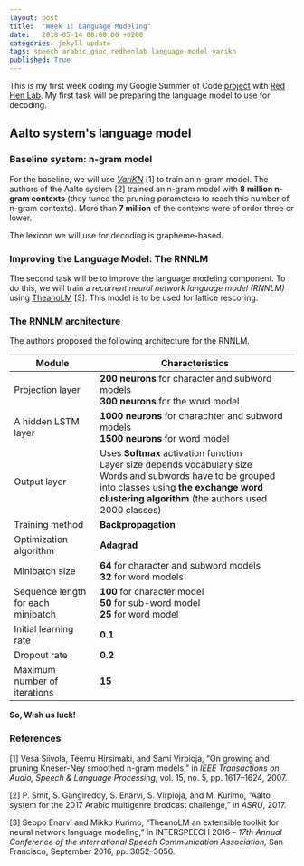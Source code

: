 ```yaml
---
layout: post
title:  "Week 1: Language Modeling"
date:   2018-05-14 00:00:00 +0200
categories: jekyll update
tags: speech arabic gsoc redhenlab language-model varikn
published: True
---
```


This is my first week coding my Google Summer of Code [project](https://summerofcode.withgoogle.com/projects/#5542722241298432) with [Red Hen Lab](www.redhenlab.org/). My first task will be preparing the language model to use for decoding.

<!--# Theoretical background

## What is a language model?

### What is lattice rescoring?
-->

## Aalto system's language model

### Baseline system: n-gram model

For the baseline, we will use *[VariKN](https://github.com/vsiivola/variKN)* [1] to train an n-gram model. The authors of the Aalto system [2] trained an n-gram model with **8 million n-gram contexts** (they tuned the pruning parameters to reach this number of n-gram contexts). More than **7 million** of the contexts were of order three or lower.

The lexicon we will use for decoding is grapheme-based.

### Improving the Language Model: The RNNLM

The second task will be to improve the language modeling component. To do this, we will train a *recurrent neural network language model (RNNLM)* using [TheanoLM](https://github.com/senarvi/theanolm) [3]. This model is to be used for lattice rescoring.
<!--include definition of RNNLM here-->

### The RNNLM architecture

The authors proposed the following architecture for the RNNLM.

|Module|Characteristics|
|---|---|
| Projection layer | **200 neurons** for character and subword models<br>**300 neurons** for the word model |
| A hidden LSTM layer | **1000 neurons** for charachter and subword models<br>**1500 neurons** for word model |
| Output layer| Uses **Softmax** activation function<br>Layer size depends vocabulary size<br>Words and subwords have to be grouped into classes using **the exchange word clustering algorithm** (the authors used 2000 classes)|
| Training method | **Backpropagation** |
| Optimization algorithm | **Adagrad** |
| Minibatch size | **64** for character and subword models<br>**32** for word models |
| Sequence length for each minibatch | **100** for character model<br>**50** for sub-word model<br>**25** for word model |
| Initial learning rate | **0.1** |
| Dropout rate | **0.2** |
| Maximum number of iterations | **15** |


**So, Wish us luck!**

### **References**


[1] Vesa Siivola, Teemu Hirsimaki, and Sami Virpioja, “On growing and pruning Kneser-Ney smoothed n-gram models,” in *IEEE Transactions on Audio, Speech & Language
Processing*, vol. 15, no. 5, pp. 1617–1624, 2007.

[2] P. Smit, S. Gangireddy, S. Enarvi, S. Virpioja, and M. Kurimo, “Aalto system for the 2017 Arabic multigenre brodcast challenge,” in *ASRU*, 2017.

[3] Seppo Enarvi and Mikko Kurimo, “TheanoLM an extensible toolkit for neural network language modeling,” in INTERSPEECH 2016 – *17th Annual Conference of the International Speech Communication Association,* San Francisco, September 2016, pp. 3052–3056.

